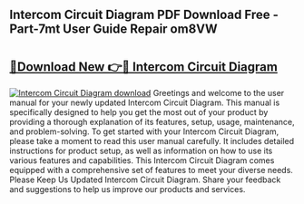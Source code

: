 ## Intercom Circuit Diagram PDF Download Free - Part-7mt User Guide Repair om8VW

# <h2><a href="http://dfn3cn9.blite.top/?on=Intercom+Circuit+Diagram">🔗Download New 👉🔴 Intercom Circuit Diagram</a></h2>

[![Intercom Circuit Diagram download](https://i.imgur.com/lujVjoI.png)](http://dfn3cn9.blite.top/?on=Intercom+Circuit+Diagram)
Greetings and welcome to the user manual for your newly updated Intercom Circuit Diagram. This manual is specifically designed to help you get the most out of your product by providing a thorough explanation of its features, setup, usage, maintenance, and problem-solving. To get started with your Intercom Circuit Diagram, please take a moment to read this user manual carefully. It includes detailed instructions for product setup, as well as information on how to use its various features and capabilities. This Intercom Circuit Diagram comes equipped with a comprehensive set of features to meet your diverse needs. Please Keep Us Updated Intercom Circuit Diagram. Share your feedback and suggestions to help us improve our products and services.
